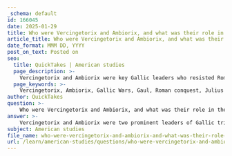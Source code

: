 ```yaml
---
_schema: default
id: 166045
date: 2025-01-29
title: Who were Vercingetorix and Ambiorix, and what was their role in the Gallic Wars?
article_title: Who were Vercingetorix and Ambiorix, and what was their role in the Gallic Wars?
date_format: MMM DD, YYYY
post_on_text: Posted on
seo:
  title: QuickTakes | American studies
  page_description: >-
    Vercingetorix and Ambiorix were key Gallic leaders who resisted Roman expansion during the Gallic Wars led by Julius Caesar. They exemplified the fierce opposition of Celtic tribes against Roman conquest.
  page_keywords: >-
    Vercingetorix, Ambiorix, Gallic Wars, Gaul, Roman conquest, Julius Caesar, Arverni tribe, Eburones tribe, guerrilla tactics, tribal alliances, resistance, Battle of Alesia, Siege of Gergovia
author: QuickTakes
question: >-
    Who were Vercingetorix and Ambiorix, and what was their role in the Gallic Wars?
answer: >-
    Vercingetorix and Ambiorix were two prominent leaders of Gallic tribes during the Gallic Wars (58-50 BC), which were military campaigns led by Julius Caesar aimed at expanding Roman territory in Gaul.\n\n### Vercingetorix\nVercingetorix was the chieftain of the Arverni tribe and is best known for uniting various Gallic tribes against Roman invasion. His most notable engagement with Caesar occurred during the Siege of Gergovia, where he initially achieved a significant victory against the Romans. Vercingetorix's strategy involved guerrilla tactics and the mobilization of a coalition of tribes, which posed a considerable challenge to Caesar's forces. However, he ultimately faced defeat at the Battle of Alesia in 52 BC, where he was forced to surrender to Caesar after a prolonged siege. His leadership and resistance have made him a symbol of Gallic nationalism and resistance against Roman conquest.\n\n### Ambiorix\nAmbiorix was the leader of the Eburones tribe and is known for his role in the revolt against Roman forces. He gained notoriety for his ambush of a Roman legion in 54 BC, which resulted in the destruction of a Roman camp and significant Roman casualties. This act of defiance was part of a broader resistance against Roman rule, and Ambiorix's tactics were characterized by surprise attacks and strategic withdrawals. His actions inspired other tribes to resist Roman authority, although he eventually became a fugitive after the Roman retaliation against his tribe.\n\n### Their Roles in the Gallic Wars\nBoth Vercingetorix and Ambiorix played crucial roles in the resistance against Julius Caesar's campaigns. Vercingetorix's efforts to unify the tribes and lead a coordinated resistance were significant, while Ambiorix's guerrilla tactics exemplified the challenges faced by Roman forces in maintaining control over conquered territories. Their actions contributed to the broader narrative of the Gallic Wars, highlighting the complexities of tribal alliances and the fierce resistance of the Celtic peoples against Roman expansion.\n\nThe Gallic Wars ultimately resulted in the annexation of Gaul into the Roman Republic, leading to profound changes in Celtic society, including significant loss of life and cultural transformations.
subject: American studies
file_name: who-were-vercingetorix-and-ambiorix-and-what-was-their-role-in-the-gallic-wars.md
url: /learn/american-studies/questions/who-were-vercingetorix-and-ambiorix-and-what-was-their-role-in-the-gallic-wars
---
```


&nbsp;
